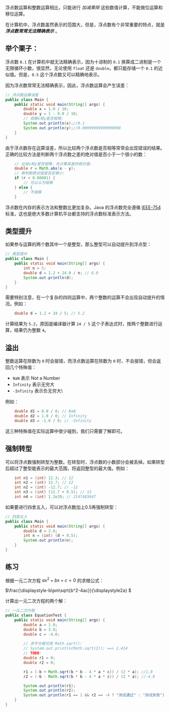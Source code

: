 浮点数运算和整数运算相比，只能进行 *加减乘除* 这些数值计算，不能做位运算和移位运算。

在计算机中，浮点数虽然表示的范围大，但是，浮点数有个非常重要的特点，就是 ***浮点数常常无法精确表示*** 。

## 举个栗子：

浮点数 `0.1` 在计算机中就无法精确表示，因为十进制的 `0.1` 换算成二进制是一个无限循环小数，很显然，无论使用 `float` 还是 `double`，都只能存储一个 `0.1` 的近似值。但是，`0.5` 这个浮点数又可以精确地表示。

因为浮点数常常无法精确表示，因此，浮点数运算会产生误差：

```java
// 浮点数运算误差
public class Main {
    public static void main(String[] args) {
        double x = 1.0 / 10;
        double y = 1 - 9.0 / 10;
        // 观察x和y是否相等:
        System.out.println(x);//0.1
        System.out.println(y);//0.09999999999999998
    }
}
```


由于浮点数存在运算误差，所以比较两个浮点数是否相等常常会出现错误的结果。正确的比较方法是判断两个浮点数之差的绝对值是否小于一个很小的数：


```java
    // 比较x和y是否相等，先计算其差的绝对值:
    double r = Math.abs(x - y);
    // 再判断绝对值是否足够小:
    if (r < 0.00001) {
        // 可以认为相等
    } else {
        // 不相等
    }
```

浮点数在内存的表示方法和整数比更加复杂。Java 的浮点数完全遵循 [IEEE-754](https://web.archive.org/web/20070505021348/http://babbage.cs.qc.edu/courses/cs341/IEEE-754references.html) 标准，这也是绝大多数计算机平台都支持的浮点数标准表示方法。

## 类型提升

如果参与运算的两个数其中一个是整型，那么整型可以自动提升到浮点型：

```java
// 类型提升
public class Main {
    public static void main(String[] args) {
        int n = 5;
        double d = 1.2 + 24.0 / n; // 6.0
        System.out.println(d);
    }
}
```

需要特别注意，在一个复杂的四则运算中，两个整数的运算不会出现自动提升的情况。例如：

```java
    double d = 1.2 + 24 / 5; // 5.2
```

计算结果为 `5.2`，原因是编译器计算 `24 / 5` 这个子表达式时，按两个整数进行运算，结果仍为整数 `4`。


## 溢出

整数运算在除数为 `0` 时会报错，而浮点数运算在除数为 `0` 时，不会报错，但会返回几个特殊值：

- `NaN` 表示 Not a Number
- `Infinity` 表示无穷大
- `-Infinity` 表示负无穷大\
  

例如：

```java
    double d1 = 0.0 / 0; // NaN
    double d2 = 1.0 / 0; // Infinity
    double d3 = -1.0 / 0; // -Infinity
```

这三种特殊值在实际运算中很少碰到，我们只需要了解即可。


## 强制转型

可以将浮点数强制转型为整数。在转型时，浮点数的小数部分会被丢掉。如果转型后超过了整型能表示的最大范围，将返回整型的最大值。例如：

```java
    int n1 = (int) 12.3; // 12
    int n2 = (int) 12.7; // 12
    int n2 = (int) -12.7; // -12
    int n3 = (int) (12.7 + 0.5); // 13
    int n4 = (int) 1.2e20; // 2147483647
```

如果要进行四舍五入，可以对浮点数加上0.5再强制转型：

```java
// 四舍五入
public class Main {
    public static void main(String[] args) {
        double d = 2.6;
        int n = (int) (d + 0.5);
        System.out.println(n);
    }
}
```

## 练习
根据一元二次方程 $ax^2+bx+c=0$ 的求根公式：

$\frac{\displaystyle-b\pm\sqrt{b^2-4ac}}{\displaystyle2a} $

计算出一元二次方程的两个解：

```java
// 一元二次方程
public class EquationTest {
    public static void main(String[] args) {
        double a = 1.0;
        double b = 3.0;
        double c = -4.0;
        
        // 求平方根可用 Math.sqrt():
        // System.out.println(Math.sqrt(2)); ==> 1.414
        // TODO:
        double r1 = 0;
        double r2 = 0;

        r1 = (-b + Math.sqrt(b * b - 4 * a * c)) / (2 * a); //1.0
        r2 = (-b - Math.sqrt(b * b - 4 * a * c)) / (2 * a); //-4.0

        System.out.println(r1);
        System.out.println(r2);
        System.out.println(r1 == 1 && r2 == -4 ? "测试通过" : "测试失败");
    }
}
```



